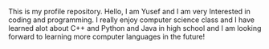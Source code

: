 This is my profile repository.
Hello, I am Yusef and I am very Interested in coding and programming. I really enjoy computer science class and I have learned alot about C++ and Python and Java in
high school and I am looking forward to learning more computer languages in the future!
